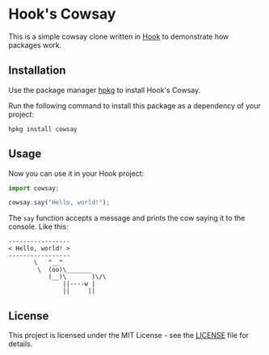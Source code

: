
# Hook's Cowsay

This is a simple cowsay clone written in [Hook](https://github.com/fabiosvm/hook-lang) to demonstrate how packages work.

## Installation

Use the package manager [hpkg](https://github.com/hook-lang/hpkg) to install Hook's Cowsay.

Run the following command to install this package as a dependency of your project:

```
hpkg install cowsay
```

## Usage

Now you can use it in your Hook project:

```js
import cowsay;

cowsay.say("Hello, world!");
```

The `say` function accepts a message and prints the cow saying it to the console. Like this:

```
-----------------
< Hello, world! >
-----------------
       \   ^__^
        \  (oo)\_______
           (__)\       )\/\
               ||----w |
               ||     ||
```

## License

This project is licensed under the MIT License - see the [LICENSE](LICENSE) file for details.
